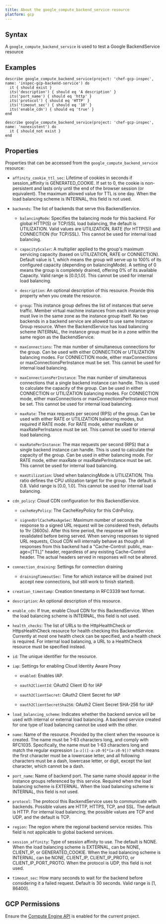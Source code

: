 ```yaml
---
title: About the google_compute_backend_service resource
platform: gcp
---
```


## Syntax
A `google_compute_backend_service` is used to test a Google BackendService resource

## Examples
```
describe google_compute_backend_service(project: 'chef-gcp-inspec', name: 'inspec-gcp-backend-service') do
  it { should exist }
  its('description') { should eq 'A description' }
  its('port_name') { should eq 'http' }
  its('protocol') { should eq 'HTTP' }
  its('timeout_sec') { should eq '10' }
  its('enable_cdn') { should eq 'true' }
end

describe google_compute_backend_service(project: 'chef-gcp-inspec', name: 'nonexistent') do
  it { should_not exist }
end
```

## Properties
Properties that can be accessed from the `google_compute_backend_service` resource:

  * `affinity_cookie_ttl_sec`: Lifetime of cookies in seconds if session_affinity is GENERATED_COOKIE. If set to 0, the cookie is non-persistent and lasts only until the end of the browser session (or equivalent). The maximum allowed value for TTL is one day.  When the load balancing scheme is INTERNAL, this field is not used.

  * `backends`: The list of backends that serve this BackendService.

    * `balancingMode`: Specifies the balancing mode for this backend.  For global HTTP(S) or TCP/SSL load balancing, the default is UTILIZATION. Valid values are UTILIZATION, RATE (for HTTP(S)) and CONNECTION (for TCP/SSL).  This cannot be used for internal load balancing.

    * `capacityScaler`: A multiplier applied to the group's maximum servicing capacity (based on UTILIZATION, RATE or CONNECTION).  Default value is 1, which means the group will serve up to 100% of its configured capacity (depending on balancingMode). A setting of 0 means the group is completely drained, offering 0% of its available Capacity. Valid range is [0.0,1.0].  This cannot be used for internal load balancing.

    * `description`: An optional description of this resource. Provide this property when you create the resource.

    * `group`: This instance group defines the list of instances that serve traffic. Member virtual machine instances from each instance group must live in the same zone as the instance group itself.  No two backends in a backend service are allowed to use same Instance Group resource.  When the BackendService has load balancing scheme INTERNAL, the instance group must be in a zone within the same region as the BackendService.

    * `maxConnections`: The max number of simultaneous connections for the group. Can be used with either CONNECTION or UTILIZATION balancing modes.  For CONNECTION mode, either maxConnections or maxConnectionsPerInstance must be set.  This cannot be used for internal load balancing.

    * `maxConnectionsPerInstance`: The max number of simultaneous connections that a single backend instance can handle. This is used to calculate the capacity of the group. Can be used in either CONNECTION or UTILIZATION balancing modes.  For CONNECTION mode, either maxConnections or maxConnectionsPerInstance must be set.  This cannot be used for internal load balancing.

    * `maxRate`: The max requests per second (RPS) of the group.  Can be used with either RATE or UTILIZATION balancing modes, but required if RATE mode. For RATE mode, either maxRate or maxRatePerInstance must be set.  This cannot be used for internal load balancing.

    * `maxRatePerInstance`: The max requests per second (RPS) that a single backend instance can handle. This is used to calculate the capacity of the group. Can be used in either balancing mode. For RATE mode, either maxRate or maxRatePerInstance must be set.  This cannot be used for internal load balancing.

    * `maxUtilization`: Used when balancingMode is UTILIZATION. This ratio defines the CPU utilization target for the group. The default is 0.8. Valid range is [0.0, 1.0].  This cannot be used for internal load balancing.

  * `cdn_policy`: Cloud CDN configuration for this BackendService.

    * `cacheKeyPolicy`: The CacheKeyPolicy for this CdnPolicy.

    * `signedUrlCacheMaxAgeSec`: Maximum number of seconds the response to a signed URL request will be considered fresh, defaults to 1hr (3600s). After this time period, the response will be revalidated before being served.  When serving responses to signed URL requests, Cloud CDN will internally behave as though all responses from this backend had a "Cache-Control: public, max-age=[TTL]" header, regardless of any existing Cache-Control header. The actual headers served in responses will not be altered.

  * `connection_draining`: Settings for connection draining

    * `drainingTimeoutSec`: Time for which instance will be drained (not accept new connections, but still work to finish started).

  * `creation_timestamp`: Creation timestamp in RFC3339 text format.

  * `description`: An optional description of this resource.

  * `enable_cdn`: If true, enable Cloud CDN for this BackendService.  When the load balancing scheme is INTERNAL, this field is not used.

  * `health_checks`: The list of URLs to the HttpHealthCheck or HttpsHealthCheck resource for health checking this BackendService. Currently at most one health check can be specified, and a health check is required.  For internal load balancing, a URL to a HealthCheck resource must be specified instead.

  * `id`: The unique identifier for the resource.

  * `iap`: Settings for enabling Cloud Identity Aware Proxy

    * `enabled`: Enables IAP.

    * `oauth2ClientId`: OAuth2 Client ID for IAP

    * `oauth2ClientSecret`: OAuth2 Client Secret for IAP

    * `oauth2ClientSecretSha256`: OAuth2 Client Secret SHA-256 for IAP

  * `load_balancing_scheme`: Indicates whether the backend service will be used with internal or external load balancing. A backend service created for one type of load balancing cannot be used with the other.

  * `name`: Name of the resource. Provided by the client when the resource is created. The name must be 1-63 characters long, and comply with RFC1035. Specifically, the name must be 1-63 characters long and match the regular expression `[a-z]([-a-z0-9]*[a-z0-9])?` which means the first character must be a lowercase letter, and all following characters must be a dash, lowercase letter, or digit, except the last character, which cannot be a dash.

  * `port_name`: Name of backend port. The same name should appear in the instance groups referenced by this service. Required when the load balancing scheme is EXTERNAL.  When the load balancing scheme is INTERNAL, this field is not used.

  * `protocol`: The protocol this BackendService uses to communicate with backends. Possible values are HTTP, HTTPS, TCP, and SSL. The default is HTTP.  For internal load balancing, the possible values are TCP and UDP, and the default is TCP.

  * `region`: The region where the regional backend service resides. This field is not applicable to global backend services.

  * `session_affinity`: Type of session affinity to use. The default is NONE.  When the load balancing scheme is EXTERNAL, can be NONE, CLIENT_IP, or GENERATED_COOKIE.  When the load balancing scheme is INTERNAL, can be NONE, CLIENT_IP, CLIENT_IP_PROTO, or CLIENT_IP_PORT_PROTO.  When the protocol is UDP, this field is not used.

  * `timeout_sec`: How many seconds to wait for the backend before considering it a failed request. Default is 30 seconds. Valid range is [1, 86400].



## GCP Permissions

Ensure the [Compute Engine API](https://console.cloud.google.com/apis/library/compute.googleapis.com/) is enabled for the current project.
